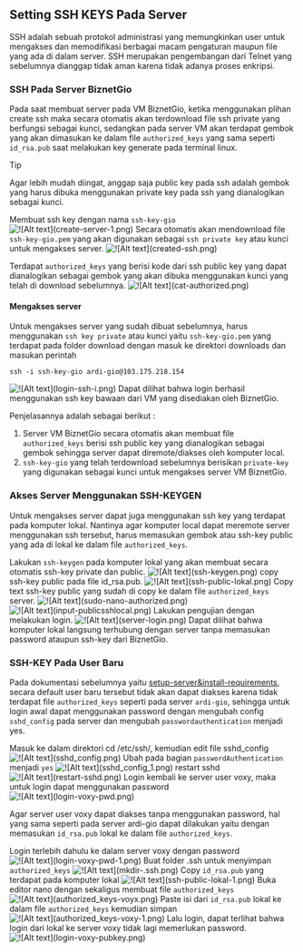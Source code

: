 ## Setting SSH KEYS Pada Server
SSH adalah sebuah protokol administrasi yang memungkinkan user untuk mengakses dan memodifikasi berbagai macam pengaturan maupun file yang ada di dalam server. SSH merupakan pengembangan dari Telnet yang sebelumnya dianggap tidak aman karena tidak adanya proses enkripsi.

### SSH Pada Server BiznetGio
Pada saat membuat server pada VM BiznetGio, ketika menggunakan plihan create ssh maka secara otomatis akan terdownload file ssh private yang berfungsi sebagai kunci, sedangkan pada server VM akan terdapat gembok yang akan dimasukan ke dalam file `authorized_keys` yang sama seperti `id_rsa.pub` saat melakukan key generate pada terminal linux.

> [!TIP]
> Agar lebih mudah diingat, anggap saja public key pada ssh adalah gembok yang harus dibuka menggunakan private key pada ssh yang dianalogikan sebagai kunci. 

Membuat ssh key dengan nama `ssh-key-gio`
![!\[Alt text\](create-server-1.png)](ssh-key-configuration/create-server-1.png)
Secara otomatis akan mendownload file `ssh-key-gio.pem` yang akan digunakan sebagai `ssh private key` atau kunci untuk mengakses server.
![!\[Alt text\](created-ssh.png)](ssh-key-configuration/created-ssh.png)

Terdapat `authorized_keys` yang berisi kode dari ssh public key yang dapat dianalogikan sebagai gembok yang akan dibuka menggunakan kunci yang telah di download sebelumnya.
![!\[Alt text\](cat-authorized.png)](ssh-key-configuration/cat-authorized.png)

#### Mengakses server
Untuk mengakses server yang sudah dibuat sebelumnya, harus menggunakan `ssh key private` atau kunci yaitu `ssh-key-gio.pem` yang terdapat pada folder download dengan masuk ke direktori downloads dan masukan perintah 
```
ssh -i ssh-key-gio ardi-gio@103.175.218.154
```
![!\[Alt text\](login-ssh-i.png)](ssh-key-configuration/login-ssh-i.png)
Dapat dilihat bahwa login berhasil menggunakan ssh key bawaan dari VM yang disediakan oleh BiznetGio.

Penjelasannya adalah sebagai berikut : 
1. Server VM BiznetGio secara otomatis akan membuat file `authorized_keys` berisi ssh public key yang dianalogikan sebagai gembok sehingga server dapat diremote/diakses oleh komputer local.
2. `ssh-key-gio` yang telah terdownload sebelumnya berisikan `private-key` yang digunakan sebagai kunci untuk mengakses server VM BiznetGio.


### Akses Server Menggunakan SSH-KEYGEN
Untuk mengakses server dapat juga menggunakan ssh key yang terdapat pada komputer lokal. Nantinya agar komputer local dapat meremote server menggunakan ssh tersebut, harus memasukan gembok atau ssh-key public yang ada di lokal ke dalam file `authorized_keys`. 

Lakukan `ssh-keygen` pada komputer lokal yang akan membuat secara otomatis ssh-key private dan public.
![!\[Alt text\](ssh-keygen.png) ](ssh-key-configuration/ssh-keygen.png)
copy ssh-key public pada file id_rsa.pub.
![!\[Alt text\](ssh-public-lokal.png)](ssh-key-configuration/ssh-public-lokal.png) 
Copy text ssh-key public yang sudah di copy ke dalam file `authorized_keys` server. 
![!\[Alt text\](sudo-nano-authorized.png) ](ssh-key-configuration/sudo-nano-authorized.png)
![!\[Alt text\](input-publicsshlocal.png) ](ssh-key-configuration/input-publicsshlocal.png)
Lakukan pengujian dengan melakukan login.
![!\[Alt text\](server-login.png)](ssh-key-configuration/server-login.png)
Dapat dilihat bahwa komputer lokal langsung terhubung dengan server tanpa memasukan password ataupun ssh-key dari BiznetGio.

### SSH-KEY Pada User Baru 
Pada dokumentasi sebelumnya yaitu [setup-server&install-requirements](setup-server&install-requirements.md), secara default user baru tersebut tidak akan dapat diakses karena tidak terdapat file `authorized_keys` seperti pada server `ardi-gio`, sehingga untuk login awal dapat menggunakan password dengan mengubah config `sshd_config` pada server dan mengubah `passwordauthentication` menjadi yes. 

Masuk ke dalam direktori cd /etc/ssh/, kemudian edit file sshd_config
![!\[Alt text\](sshd_config.png) ](ssh-key-configuration/sshd_config.png)
Ubah pada bagian `passwordAuthentication` menjadi `yes`
![!\[Alt text\](sshd_config_1.png)](ssh-key-configuration/sshd_config_1.png) 
restart sshd
![!\[Alt text\](restart-sshd.png)](ssh-key-configuration/restart-sshd.png) 
Login kembali ke server user voxy, maka untuk login dapat menggunakan password 
![!\[Alt text\](login-voxy-pwd.png)](ssh-key-configuration/login-voxy-pwd.png)

Agar server user voxy dapat diakses tanpa menggunakan password, hal yang sama seperti pada server ardi-gio dapat dilakukan yaitu dengan memasukan `id_rsa.pub` lokal ke dalam file `authorized_keys`. 

Login terlebih dahulu ke dalam server voxy dengan password
![!\[Alt text\](login-voxy-pwd-1.png) ](ssh-key-configuration/login-voxy-pwd-1.png)
Buat folder .ssh untuk menyimpan `authorized_keys`
![!\[Alt text\](mkdir-.ssh.png) ](ssh-key-configuration/mkdir-.ssh.png)
Copy `id_rsa.pub` yang terdapat pada komputer lokal
![!\[Alt text\](ssh-public-lokal-1.png)](ssh-key-configuration/ssh-public-lokal-1.png) 
Buka editor nano dengan sekaligus membuat file `authorized_keys`
![!\[Alt text\](authorized_keys-voyx.png) ](ssh-key-configuration/authorized_keys-voyx.png)
Paste isi dari `id_rsa.pub` lokal ke dalam file `authorized_keys` kemudian simpan
![!\[Alt text\](authorized_keys-voxy-1.png)](ssh-key-configuration/authorized_keys-voxy-1.png)
Lalu login, dapat terlihat bahwa login dari lokal ke server voxy tidak lagi memerlukan password. 
![!\[Alt text\](login-voxy-pubkey.png)](ssh-key-configuration/login-voxy-pubkey.png)